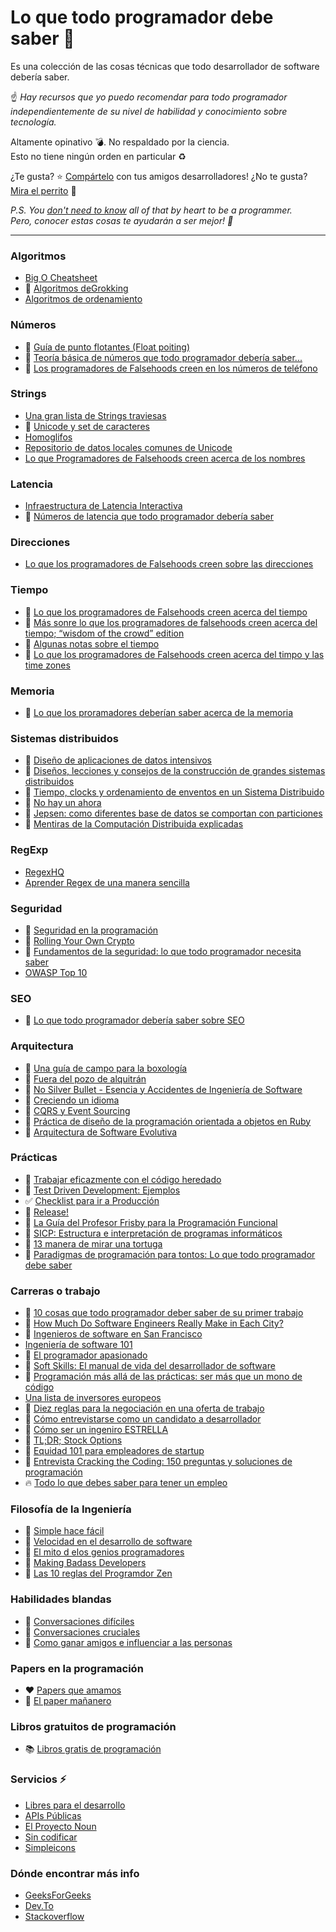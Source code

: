 # Lo que todo programador debe saber :thinking:
Es una colección de las cosas técnicas que todo desarrollador de software debería saber. 

:point_up: *Hay recursos que yo puedo recomendar para todo programador independientemente de su nivel de habilidad y
conocimiento sobre tecnología.*

Altamente opinativo :bomb:. No respaldado por la ciencia.  
Esto no tiene ningún orden en particular :recycle:

¿Te gusta? :star: [Compártelo](https://twitter.com/mr_mig_by/status/900735231552098306) con tus amigos desarrolladores! 
¿No te gusta? [Mira el perrito](https://twitter.com/RespectfulMemes/status/900147758845308930) :dog:

*P.S. You [don't need to know](https://xkcd.com/1050/) all of that by heart to be a programmer.  
Pero, conocer estas cosas te ayudarán a ser mejor! :muscle:*

---- 

### Algoritmos
- [Big O Cheatsheet](http://bigocheatsheet.com/)
- :book: [Algoritmos deGrokking](https://www.goodreads.com/book/show/22847284-grokking-algorithms-an-illustrated-guide-for-programmers-and-other-curio)
- [Algoritmos de ordenamiento](https://visualgo.net/en/sorting)

### Números
- :page_facing_up: [Guía de punto flotantes (Float poiting)](http://floating-point-gui.de/)
- :page_facing_up: [Teoría básica de números que todo programador debería saber...](https://www.codechef.com/wiki/tutorial-number-theory/)
- :page_facing_up: [Los programadores de Falsehoods creen en los números de teléfono](https://github.com/googlei18n/libphonenumber/blob/master/FALSEHOODS.md)

### Strings
- [Una gran lista de Strings traviesas](https://github.com/minimaxir/big-list-of-naughty-strings)
- :page_facing_up: [Unicode y set de caracteres](http://www.joelonsoftware.com/articles/Unicode.html)
- [Homoglifos](https://github.com/codebox/homoglyph/)
- [Repositorio de datos locales comunes de Unicode](http://cldr.unicode.org/)
- [Lo que Programadores de Falsehoods creen acerca de los nombres](http://www.kalzumeus.com/2010/06/17/falsehoods-programmers-believe-about-names/)

### Latencia 
- [Infraestructura de Latencia Interactiva](https://people.eecs.berkeley.edu/~rcs/research/interactive_latency.html)
- :page_facing_up: [Números de latencia que todo programador debería saber](https://gist.github.com/jboner/2841832)

### Direcciones
- [Lo que los programadores de Falsehoods creen sobre las direcciones](https://www.mjt.me.uk/posts/falsehoods-programmers-believe-about-addresses/)

### Tiempo
- :page_facing_up: [Lo que los programadores de Falsehoods creen acerca del tiempo](http://infiniteundo.com/post/25326999628/falsehoods-programmers-believe-about-time)
- :page_facing_up: [Más sonre lo que los programadores de falsehoods creen acerca del tiempo; “wisdom of the crowd” edition](http://infiniteundo.com/post/25509354022/more-falsehoods-programmers-believe-about-time)
- :page_facing_up: [Algunas notas sobre el tiempo](https://unix4lyfe.org/time/?v=1)
- :page_facing_up: [Lo que los programadores de Falsehoods creen acerca del timpo y las time zones](http://www.creativedeletion.com/2015/01/28/falsehoods-programmers-date-time-zones.html)

### Memoria
- :page_facing_up: [Lo que los proramadores deberían saber acerca de la memoria](http://lwn.net/Articles/250967/)

### Sistemas distribuidos
- :book: [Diseño de aplicaciones de datos intensivos](https://www.goodreads.com/book/show/23463279-designing-data-intensive-applications)
- :scroll: [Diseños, lecciones y consejos de la construcción de grandes sistemas distribuidos](http://www.cs.cornell.edu/projects/ladis2009/talks/dean-keynote-ladis2009.pdf)
- :scroll: [Tiempo, clocks y ordenamiento de enventos en un Sistema Distribuido](https://www.microsoft.com/en-us/research/publication/time-clocks-ordering-events-distributed-system/?from=http%3A%2F%2Fresearch.microsoft.com%2Fen-us%2Fum%2Fpeople%2Flamport%2Fpubs%2Ftime-clocks.pdf)
- :page_facing_up: [No hay un ahora](http://queue.acm.org/detail.cfm?id=2745385)
- :page_facing_up: [Jepsen: como diferentes base de datos se comportan con particiones](https://aphyr.com/tags/jepsen)
- :scroll: [Mentiras de la Computación Distribuida explicadas](http://www.rgoarchitects.com/Files/fallacies.pdf)

### RegExp
- [RegexHQ](https://github.com/regexhq)
- [Aprender Regex de una manera sencilla](https://github.com/zeeshanu/learn-regex/blob/master/README-es.md)

### Seguridad
- :book: [Seguridad en la programación](https://www.dwheeler.com/secure-programs/)
- :page_facing_up: [Rolling Your Own Crypto](http://loup-vaillant.fr/articles/rolling-your-own-crypto)
- :book: [Fundamentos de la seguridad: lo que todo programador necesita saber](https://www.goodreads.com/book/show/128003.Foundations_of_Security)
- [OWASP Top 10](https://www.owasp.org/index.php/Category:OWASP_Top_Ten_Project)

### SEO
- :page_facing_up: [Lo que todo programador debería saber sobre SEO](http://katemats.com/what-every-programmer-should-know-about-seo/)

### Arquitectura
- :scroll: [Una guía de campo para la boxología](http://web.cs.wpi.edu/~cs562/s98/pdf/Boxology.pdf)
- :scroll: [Fuera del pozo de alquitrán](https://github.com/papers-we-love/papers-we-love/blob/master/design/out-of-the-tar-pit.pdf?raw=true)
- :scroll: [No Silver Bullet - Esencia y Accidentes de Ingeniería de Software](http://faculty.salisbury.edu/~xswang/Research/Papers/SERelated/no-silver-bullet.pdf)
- :movie_camera: [Creciendo un idioma](https://www.youtube.com/watch?v=_ahvzDzKdB0)
- :movie_camera: [CQRS y Event Sourcing](https://www.youtube.com/watch?v=JHGkaShoyNs)
- :book: [Práctica de diseño de la programación orientada a objetos en Ruby](http://www.poodr.com/)
- :movie_camera: [Arquitectura de Software Evolutiva](https://www.youtube.com/watch?v=CglSFhwbI3s)

### Prácticas
- :book: [Trabajar eficazmente con el código heredado](https://www.goodreads.com/book/show/44919.Working_Effectively_with_Legacy_Code)
- :book: [Test Driven Development: Ejemplos](https://www.goodreads.com/book/show/387190.Test_Driven_Development)
- :white_check_mark: [Checklist para ir a Producción](https://github.com/mr-mig/going-to-production)
- :book: [Release!](https://www.goodreads.com/book/show/1069827.Release_It_)
- :book: [La Guía del Profesor Frisby para la Programación Funcional](https://drboolean.gitbooks.io/mostly-adequate-guide/content/)
- :book: [SICP: Estructura e interpretación de programas informáticos](https://www.goodreads.com/book/show/43713.Structure_and_Interpretation_of_Computer_Programs)
- :page_facing_up: [13 manera de mirar una tortuga](https://fsharpforfunandprofit.com/posts/13-ways-of-looking-at-a-turtle-3/)
- :scroll: [Paradigmas de programación para tontos: Lo que todo programador debe saber](https://www.info.ucl.ac.be/~pvr/VanRoyChapter.pdf)

### Carreras o trabajo 
- :page_facing_up: [10 cosas que todo programador deber saber de su primer trabajo](http://www.applematters.com/article/10-things-every-programmer-should-know-for-their-first-job/)
- :page_facing_up: [How Much Do Software Engineers Really Make in Each City?](https://www.codementor.io/blog/best-cities-software-engineer-earnings-271vpf599k)
- :page_facing_up: [Ingenieros de software en San Francisco](https://hackerlife.co/blog/san-francisco-large-corporation-employee-tenure)
- [Ingeniería de software 101](https://slides.com/mr-mig/se101)
- :book: [El programador apasionado](https://www.goodreads.com/book/show/6399113-the-passionate-programmer)
- :book: [Soft Skills: El manual de vida del desarrollador de software](https://www.goodreads.com/book/show/23232941-soft-skills)
- :book: [Programación más allá de las prácticas: ser más que un mono de código](https://www.goodreads.com/book/show/29895093-programming-beyond-practices)
- [Una lista de inversores europeos](https://docs.google.com/spreadsheets/d/1hfl67rI0Pk_hSm0GIX0QByW4NgfAH-cEmMa4N6UoO1w/edit#gid=1203141194)
- :page_facing_up: [Diez reglas para la negociación en una oferta de trabajo](https://medium.freecodecamp.com/ten-rules-for-negotiating-a-job-offer-ee17cccbdab6)
- :page_facing_up: [Cómo entrevistarse como un candidato a desarrollador](https://medium.freecodecamp.com/how-to-interview-as-a-developer-candidate-b666734f12dd)
- :book: [Cómo ser un ingeniro ESTRELLA](http://vlsicad.ucsd.edu/Research/Advice/star_engineer.pdf)
- :page_facing_up: [TL;DR; Stock Options](https://tldroptions.io/)
- :page_facing_up: [Equidad 101 para empleadores de startup](https://blog.esharesinc.com/equity-101-stock-option-basics/)
- :book: [Entrevista Cracking the Coding: 150 preguntas y soluciones de programación](https://www.goodreads.com/book/show/12544648-cracking-the-coding-interview)
- :fire: [Todo lo que debes saber para tener un empleo](https://github.com/kdn251/interviews)

### Filosofía de la Ingeniería
- :movie_camera: [Simple hace fácil](https://www.infoq.com/presentations/Simple-Made-Easy)
- :page_facing_up: [Velocidad en el desarrollo de software](https://www.targetprocess.com/articles/speed-in-software-development/)
- :movie_camera: [El mito d elos genios programadores](https://www.youtube.com/watch?v=0SARbwvhupQ&feature=youtu.be)
- :movie_camera: [Making Badass Developers](https://www.youtube.com/watch?v=FKTxC9pl-WM&t=2s)
- :page_facing_up: [Las 10 reglas del Programdor Zen](https://www.zenprogrammer.org/en/the10rulesofazenprogrammer.html)

### Habilidades blandas
- :book: [Conversaciones difíciles](https://www.goodreads.com/book/show/774088.Difficult_Conversations)
- :book: [Conversaciones cruciales](https://www.goodreads.com/book/show/15014.Crucial_Conversations)
- :book: [Como ganar amigos e influenciar a las personas](https://www.goodreads.com/book/show/4865.How_to_Win_Friends_and_Influence_People)

### Papers en la programación
- :heart: [Papers que amamos](https://github.com/papers-we-love/papers-we-love) 
- :newspaper: [El paper mañanero](https://blog.acolyer.org/)

### Libros gratuitos de programación
- :books: [Libros gratis de programación](https://github.com/EbookFoundation/free-programming-books)

### Servicios :zap:
- [Libres para el desarrollo](https://github.com/ripienaar/free-for-dev/blob/master/README.md)
- [APIs Públicas](https://github.com/abhishekbanthia/Public-APIs)
- [El Proyecto Noun](https://thenounproject.com/)
- [Sin codificar](https://www.producthunt.com/@jurica87/collections/without-coding)
- [Simpleicons](https://simpleicons.org/)

### Dónde encontrar más info
- [GeeksForGeeks](http://www.geeksforgeeks.org/)
- [Dev.To](https://dev.to/)
- [Stackoverflow](stackoverflow.com)
